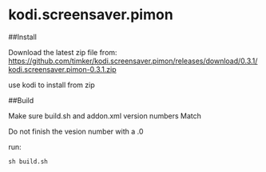 # kodi.screensaver.pimon


##Install

Download the latest zip file from:
https://github.com/timker/kodi.screensaver.pimon/releases/download/0.3.1/kodi.screensaver.pimon-0.3.1.zip

use kodi to install from zip

##Build

Make sure build.sh and addon.xml version numbers Match

Do not finish the vesion number with a .0

run:
```
sh build.sh
```
